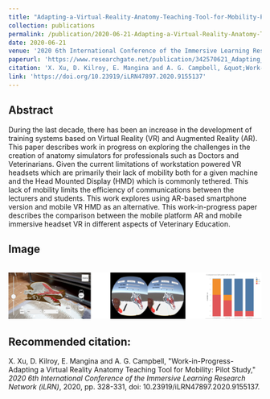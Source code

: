 ```yaml
---
title: "Adapting-a-Virtual-Reality-Anatomy-Teaching-Tool-for-Mobility-Pilot-Study"
collection: publications
permalink: /publication/2020-06-21-Adapting-a-Virtual-Reality-Anatomy-Teaching-Tool-for-Mobility-Pilot-Study
date: 2020-06-21
venue: '2020 6th International Conference of the Immersive Learning Research Network (iLRN)'
paperurl: 'https://www.researchgate.net/publication/342570621_Adapting_a_Virtual_Reality_Anatomy_Teaching_Tool_for_Mobility_Pilot_Study'
citation: 'X. Xu, D. Kilroy, E. Mangina and A. G. Campbell, &quot;Work-in-Progress-Adapting a Virtual Reality Anatomy Teaching Tool for Mobility: Pilot Study,&quot; <i>2020 6th International Conference of the Immersive Learning Research Network (iLRN)</i>, 2020, pp. 328-331, doi: 10.23919/iLRN47897.2020.9155137.'
link: 'https://doi.org/10.23919/iLRN47897.2020.9155137'
---
```

Abstract 
------ 
During the last decade, there has been an increase in the development of training systems based on Virtual Reality (VR) and Augmented Reality (AR). This paper describes work in progress on exploring the challenges in the creation of anatomy simulators for professionals such as Doctors and Veterinarians. Given the current limitations of workstation powered VR headsets which are primarily their lack of mobility both for a given machine and the Head Mounted Display (HMD) which is commonly tethered. This lack of mobility limits the efficiency of communications between the lecturers and students. This work explores using AR-based smartphone version and mobile VR HMD as an alternative. This work-in-progress paper describes the comparison between the mobile platform AR and mobile immersive headset VR in different aspects of Veterinary Education.

Image 
------
 <br/><img src='/images/adapting.jpg'>

Recommended citation: 
------ 
X. Xu, D. Kilroy, E. Mangina and A. G. Campbell, "Work-in-Progress-Adapting a Virtual Reality Anatomy Teaching Tool for Mobility: Pilot Study," <i>2020 6th International Conference of the Immersive Learning Research Network (iLRN)</i>, 2020, pp. 328-331, doi: 10.23919/iLRN47897.2020.9155137.